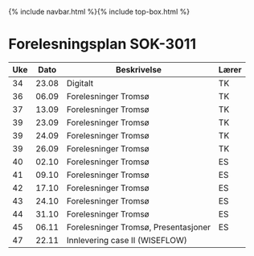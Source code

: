 {% include navbar.html %}{% include top-box.html %}
# Forelesningsplan  SOK-3011

| Uke | Dato       | Beskrivelse                | Lærer   |
|-----|------------|----------------------------|---------|
| 34  | 23.08 | Digitalt | TK |
| 36  | 06.09 | Forelesninger Tromsø       | TK |
| 37  | 13.09 | Forelesninger Tromsø       | TK |
| 39  | 23.09 | Forelesninger Tromsø       | TK |
| 39  | 24.09 | Forelesninger Tromsø       | TK |
| 39  | 26.09 | Forelesninger Tromsø       | TK |
| 40  | 02.10 | Forelesninger Tromsø       | ES|
| 41  | 09.10 | Forelesninger Tromsø       | ES|
| 42  | 17.10 | Forelesninger Tromsø       | ES|
| 43  | 24.10 | Forelesninger Tromsø       | ES|
| 44  | 31.10 | Forelesninger Tromsø       | ES|
| 45  | 06.11 | Forelesninger Tromsø, Presentasjoner       | ES|
| 47  | 22.11 | Innlevering case II (WISEFLOW)         |         |






